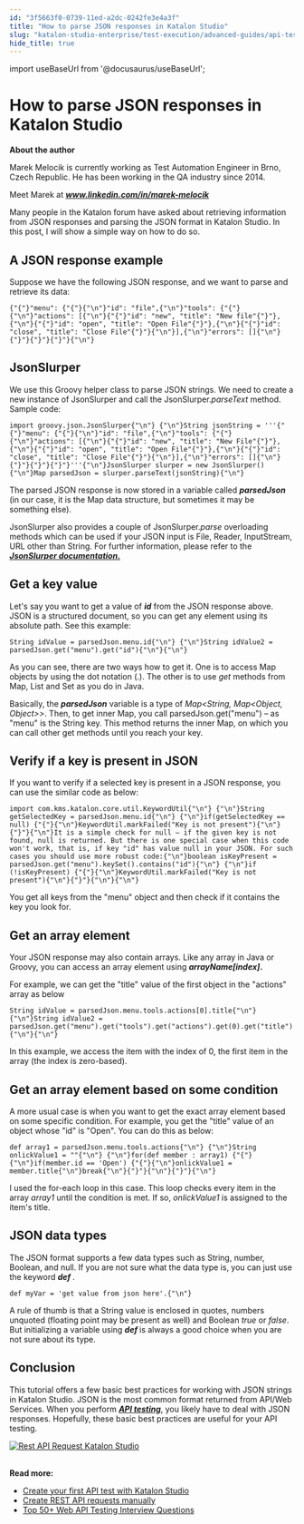 ```yaml
---
id: "3f5663f0-0739-11ed-a2dc-0242fe3e4a3f"
title: "How to parse JSON responses in Katalon Studio"
slug: "katalon-studio-enterprise/test-execution/advanced-guides/api-testing/how-to-parse-json-responses-in-katalon-studio"
hide_title: true
---
```

import useBaseUrl from '@docusaurus/useBaseUrl';


# <a id="id" class="anchor_top_offset"/><a id="ariaid-title1" class="anchor_top_offset"/>How to parse JSON responses in Katalon Studio

<p xmlns="http://www.w3.org/1999/xhtml" className="p">   <strong className="ph b">About the author</strong> </p> 
<p xmlns="http://www.w3.org/1999/xhtml" className="p">Marek Melocik is currently working as Test Automation Engineer   in Brno, Czech Republic. He has been working in the QA industry   since 2014.</p> 
<p xmlns="http://www.w3.org/1999/xhtml" className="p">Meet Marek at  <strong className="ph b"><em className="ph i"><a className="xref j-external-link" href="https://www.linkedin.com/in/marek-melocik/" target="_blank">www.linkedin.com/in/marek-melocik</a>     </em>   </strong> </p> 
<p xmlns="http://www.w3.org/1999/xhtml" className="p">Many people in the Katalon forum have asked about retrieving information   from JSON responses and parsing the JSON format in Katalon Studio.   In this post, I will show a simple way on how to do so.</p> 

## <a id="id_1" class="anchor_top_offset"/>A JSON response example

<p xmlns="http://www.w3.org/1999/xhtml" className="p">Suppose we have the following JSON response, and we want to   parse and retrieve its data:</p> 
<pre xmlns="http://www.w3.org/1999/xhtml" className="pre codeblock"><code>{"{"}"menu": {"{"}{"\n"}"id": "file",{"\n"}"tools": {"{"}{"\n"}"actions": [{"\n"}{"{"}"id": "new", "title": "New file"{"}"},{"\n"}{"{"}"id": "open", "title": "Open File"{"}"},{"\n"}{"{"}"id": "close", "title": "Close File"{"}"}{"\n"}],{"\n"}"errors": []{"\n"}{"}"}{"}"}{"}"}{"\n"}</code></pre> 

## <a id="id_2" class="anchor_top_offset"/>JsonSlurper

<p xmlns="http://www.w3.org/1999/xhtml" className="p">We use this Groovy helper class to parse JSON strings. We need   to create a new instance of JsonSlurper and call the   JsonSlurper.<em className="ph i">parseText</em> method. Sample code:</p> 
<pre xmlns="http://www.w3.org/1999/xhtml" className="pre codeblock"><code>import groovy.json.JsonSlurper{"\n"} {"\n"}String jsonString = '''{"{"}"menu": {"{"}{"\n"}"id": "file",{"\n"}"tools": {"{"}{"\n"}"actions": [{"\n"}{"{"}"id": "new", "title": "New File"{"}"},{"\n"}{"{"}"id": "open", "title": "Open File"{"}"},{"\n"}{"{"}"id": "close", "title": "Close File"{"}"}{"\n"}],{"\n"}"errors": []{"\n"}{"}"}{"}"}{"}"}'''{"\n"}JsonSlurper slurper = new JsonSlurper(){"\n"}Map parsedJson = slurper.parseText(jsonString){"\n"}</code></pre> 
<p xmlns="http://www.w3.org/1999/xhtml" className="p">The parsed JSON response is now stored in a variable called   <em className="ph i">     <strong className="ph b">parsedJson</strong>   </em> (in our case, it is the Map   data structure, but sometimes it may be something else).</p> 
<p xmlns="http://www.w3.org/1999/xhtml" className="p">JsonSlurper also provides a couple of JsonSlurper.<em className="ph i">parse</em>   overloading methods which can be used if your JSON input is File,   Reader, InputStream, URL other than String. For further   information, please refer to the<a className="xref j-external-link" href="http://docs.groovy-lang.org/next/html/gapi/groovy/json/JsonSlurper.html" target="_blank">     <strong className="ph b"><em className="ph i">JsonSlurper         documentation.</em></strong></a></p> 

## <a id="id_3" class="anchor_top_offset"/>Get a key value

<p xmlns="http://www.w3.org/1999/xhtml" className="p">Let's say you want to get a value of   <em className="ph i">     <strong className="ph b">id</strong>   </em> from the JSON response above. JSON is   a structured document, so you can get any element using its   absolute path. See this example:</p> 
<pre xmlns="http://www.w3.org/1999/xhtml" className="pre codeblock"><code>String idValue = parsedJson.menu.id{"\n"} {"\n"}String idValue2 = parsedJson.get("menu").get("id"){"\n"}{"\n"}</code></pre> 
<p xmlns="http://www.w3.org/1999/xhtml" className="p">As you can see,  there are two ways how to get it. One is   to access Map objects by using the dot notation (.). The other is   to use <em className="ph i">get</em> methods from Map, List and Set as you do in   Java.</p> 
<p xmlns="http://www.w3.org/1999/xhtml" className="p">Basically, the <em className="ph i">     <strong className="ph b">parsedJson</strong>   </em> variable is   a type of <em className="ph i">Map&lt;String, Map&lt;Object, Object&gt;&gt;</em>. Then, to get inner Map, you call   parsedJson.get("menu") – as "menu" is the String key.   This method returns the inner Map, on which you can call other get   methods until you reach your key.</p> 
    

## <a id="id_4" class="anchor_top_offset"/>Verify if a key is present in JSON

    
      
<p xmlns="http://www.w3.org/1999/xhtml" className="p">If you want to verify if a selected key is present in a JSON   response, you can use the similar code as below:</p> 
              
<pre xmlns="http://www.w3.org/1999/xhtml" className="pre codeblock"><code>import com.kms.katalon.core.util.KeywordUtil{"\n"} {"\n"}String getSelectedKey = parsedJson.menu.id{"\n"} {"\n"}if(getSelectedKey == null) {"{"}{"\n"}KeywordUtil.markFailed("Key is not present"){"\n"}{"}"}{"\n"}It is a simple check for null – if the given key is not found, null is returned. But there is one special case when this code won't work, that is, if key "id" has value null in your JSON. For such cases you should use more robust code:{"\n"}boolean isKeyPresent = parsedJson.get("menu").keySet().contains("id"){"\n"} {"\n"}if (!isKeyPresent) {"{"}{"\n"}KeywordUtil.markFailed("Key is not present"){"\n"}{"}"}{"\n"}{"\n"}</code></pre> 
            
<p xmlns="http://www.w3.org/1999/xhtml" className="p">You get all keys from the "menu" object and then check if it   contains the key you look for.</p> 
    
  
    

## <a id="id_5" class="anchor_top_offset"/>Get an array element

    
      
<p xmlns="http://www.w3.org/1999/xhtml" className="p">Your JSON response may also contain arrays. Like any array in   Java or Groovy, you can access an array element using   <strong className="ph b">     <em className="ph i">arrayName[index]</em>.</strong> </p> 
      
<p xmlns="http://www.w3.org/1999/xhtml" className="p">For example, we can get the "title" value of the first object in   the "actions" array as below</p> 
              
<pre xmlns="http://www.w3.org/1999/xhtml" className="pre codeblock"><code>String idValue = parsedJson.menu.tools.actions[0].title{"\n"} {"\n"}String idValue2 = parsedJson.get("menu").get("tools").get("actions").get(0).get("title"){"\n"}{"\n"}</code></pre> 
            
<p xmlns="http://www.w3.org/1999/xhtml" className="p">In this example, we access the item with the index of 0, the   first item in the array (the index is zero-based).</p> 
    
  

## <a id="id_6" class="anchor_top_offset"/>Get an array element based on some condition

<p xmlns="http://www.w3.org/1999/xhtml" className="p">A more usual case is when you want to get the exact array   element based on some specific condition. For example, you get the   "title" value of an object whose "id" is "Open". You can do this as   below:</p> 
<pre xmlns="http://www.w3.org/1999/xhtml" className="pre codeblock"><code>def array1 = parsedJson.menu.tools.actions{"\n"} {"\n"}String onlickValue1 = ""{"\n"} {"\n"}for(def member : array1) {"{"}{"\n"}if(member.id == 'Open') {"{"}{"\n"}onlickValue1 = member.title{"\n"}break{"\n"}{"}"}{"\n"}{"}"}{"\n"}</code></pre> 
<p xmlns="http://www.w3.org/1999/xhtml" className="p">I used the for-each loop in this case. This loop checks every   item in the array <em className="ph i">array1</em> until the condition is met. If   so, <em className="ph i">onlickValue1</em> is assigned to the item's title.</p> 

## <a id="id_7" class="anchor_top_offset"/>JSON data types

<p xmlns="http://www.w3.org/1999/xhtml" className="p">The JSON format supports a few data types such as String,   number, Boolean, and null. If you are not sure what the data type   is, you can just use the keyword <strong className="ph b">     <em className="ph i">def</em>   </strong>. </p> 
<pre xmlns="http://www.w3.org/1999/xhtml" className="pre codeblock"><code>def myVar = 'get value from json here'.{"\n"}</code></pre> 
<p xmlns="http://www.w3.org/1999/xhtml" className="p">A rule of thumb is that a String value is enclosed in quotes,   numbers unquoted (floating point may be present as well) and   Boolean <em className="ph i">true</em> or <em className="ph i">false</em>. But initializing a   variable using <strong className="ph b">     <em className="ph i">def</em>   </strong> is always a good   choice when you are not sure about its type.</p> 

## <a id="id_8" class="anchor_top_offset"/>Conclusion

<p xmlns="http://www.w3.org/1999/xhtml" className="p">This tutorial offers a few basic best practices for working with   JSON strings in Katalon Studio. JSON is the most common format   returned from API/Web Services. When you perform <a className="xref j-external-link" href="http:///katalon-studio/tutorials/introduction-api-testing/" target="_blank"><strong className="ph b"><em className="ph i">API         testing</em></strong></a>, you likely have to deal with JSON   responses. Hopefully, these basic best practices are useful for   your API testing.</p> 
<p xmlns="http://www.w3.org/1999/xhtml" className="p">   <a className="xref j-external-link" href="https://www.katalon.com/download" target="_blank">     <img className="image" src={useBaseUrl("https://github.com/katalon-studio/docs-images/raw/master/katalon-studio/tutorials/parse_json_responses/api-testing-interview-question-1024x101.png")} alt="Rest API Request Katalon Studio" /><br /><br />   </a> </p> 
<p xmlns="http://www.w3.org/1999/xhtml" className="p">   <strong className="ph b">Read more:</strong> </p> 
<ul xmlns="http://www.w3.org/1999/xhtml" className="ul"><li className="li">     <a className="xref" href="/docs/katalon-studio-enterprise/test-design/web-services-test-design/create-your-first-api-test-with-katalon-studio">Create       your first API test with Katalon Studio</a>   </li><li className="li">     <a className="xref" href="/docs/katalon-studio-enterprise/test-design/web-services-test-design/create-rest-api-requests-manually">Create       REST API requests manually</a>   </li><li className="li">     <a className="xref j-external-link" href="https://katalon.com/resources-center/blog/web-api-testing-interview-questions" target="_blank">Top       50+ Web API Testing Interview Questions</a>   </li></ul> 

